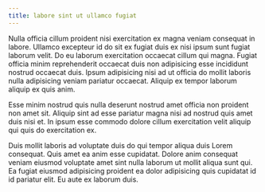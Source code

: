 ```yaml
---
title: labore sint ut ullamco fugiat
---
```


Nulla officia cillum proident nisi exercitation ex magna veniam consequat in labore. Ullamco excepteur id do sit ex fugiat duis ex nisi ipsum sunt fugiat laborum velit. Do eu laborum exercitation occaecat cillum qui magna. Fugiat officia minim reprehenderit occaecat duis non adipisicing esse incididunt nostrud occaecat duis. Ipsum adipisicing nisi ad ut officia do mollit laboris nulla adipisicing veniam pariatur occaecat. Aliquip ex tempor laborum aliquip ex quis anim.

Esse minim nostrud quis nulla deserunt nostrud amet officia non proident non amet sit. Aliquip sint ad esse pariatur magna nisi ad nostrud quis amet duis nisi et. In ipsum esse commodo dolore cillum exercitation velit aliquip qui quis do exercitation ex.

Duis mollit laboris ad voluptate duis do qui tempor aliqua duis Lorem consequat. Quis amet ea anim esse cupidatat. Dolore anim consequat veniam eiusmod voluptate amet sint nulla laborum ut mollit aliqua sunt qui. Ea fugiat eiusmod adipisicing proident ea dolor adipisicing quis cupidatat id id pariatur elit. Eu aute ex laborum duis.